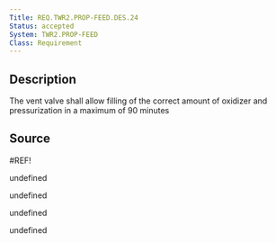 ```yaml
---
Title: REQ.TWR2.PROP-FEED.DES.24
Status: accepted
System: TWR2.PROP-FEED
Class: Requirement
---
```


## Description

The vent valve shall allow filling of the correct amount of oxidizer and pressurization in a maximum of 90 minutes

## Source

#REF!


undefined

undefined

undefined

undefined